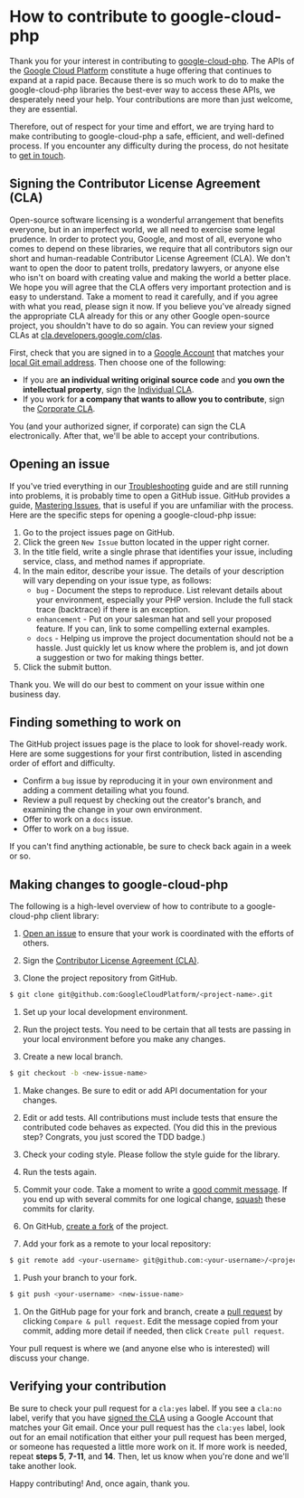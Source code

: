 # How to contribute to google-cloud-php

Thank you for your interest in contributing to [google-cloud-php](https://github.com/GoogleCloudPlatform). The APIs of the [Google Cloud Platform](https://cloud.google.com/) constitute a huge offering that continues to expand at a rapid pace. Because there is so much work to do to make the google-cloud-php libraries the best-ever way to access these APIs, we desperately need your help. Your contributions are more than just welcome, they are essential.

Therefore, out of respect for your time and effort, we are trying hard to make contributing to google-cloud-php a safe, efficient, and well-defined process. If you encounter any difficulty during the process, do not hesitate to [get in touch](/troubleshooting/readme.md).

## Signing the Contributor License Agreement (CLA)

Open-source software licensing is a wonderful arrangement that benefits everyone, but in an imperfect world, we all need to exercise some legal prudence. In order to protect you, Google, and most of all, everyone who comes to depend on these libraries, we require that all contributors sign our short and human-readable Contributor License Agreement (CLA). We don't want to open the door to patent trolls, predatory lawyers, or anyone else who isn't on board with creating value and making the world a better place. We hope you will agree that the CLA offers very important protection and is easy to understand. Take a moment to read it carefully, and if you agree with what you read, please sign it now. If you believe you've already signed the appropriate CLA already for this or any other Google open-source project, you shouldn't have to do so again. You can review your signed CLAs at [cla.developers.google.com/clas](https://cla.developers.google.com/clas).

First, check that you are signed in to a [Google Account](https://accounts.google.com) that matches your [local Git email address](https://help.github.com/articles/setting-your-email-in-git/). Then choose one of the following:

* If you are **an individual writing original source code** and **you own the intellectual property**, sign the [Individual CLA](https://developers.google.com/open-source/cla/individual).
* If you work for **a company that wants to allow you to contribute**, sign the [Corporate CLA](https://developers.google.com/open-source/cla/corporate).

You (and your authorized signer, if corporate) can sign the CLA electronically. After that, we'll be able to accept your contributions.

## Opening an issue

If you've tried everything in our [Troubleshooting](/troubleshooting/readme.md) guide and are still running into problems, it is probably time to open a GitHub issue. GitHub provides a guide, [Mastering Issues](https://guides.github.com/features/issues/), that is useful if you are unfamiliar with the process. Here are the specific steps for opening a google-cloud-php issue:

1. Go to the project issues page on GitHub.
1. Click the green `New Issue` button located in the upper right corner.
1. In the title field, write a single phrase that identifies your issue, including service, class, and method names if appropriate.
1. In the main editor, describe your issue. The details of your description will vary depending on your issue type, as follows:
    * `bug` - Document the steps to reproduce. List relevant details about your environment, especially your PHP version. Include the full stack trace (backtrace) if there is an exception.
    * `enhancement` - Put on your salesman hat and sell your proposed feature. If you can, link to some compelling external examples.
    * `docs` - Helping us improve the project documentation should not be a hassle. Just quickly let us know where the problem is, and jot down a suggestion or two for making things better.
1. Click the submit button.

Thank you. We will do our best to comment on your issue within one business day.

## Finding something to work on

The GitHub project issues page is the place to look for shovel-ready work. Here are some suggestions for your first contribution, listed in ascending order of effort and difficulty.

* Confirm a `bug` issue by reproducing it in your own environment and adding a comment detailing what you found.
* Review a pull request by checking out the creator's branch, and examining the change in your own environment.
* Offer to work on a `docs` issue.
* Offer to work on a `bug` issue.

If you can't find anything actionable, be sure to check back again in a week or so.

## Making changes to google-cloud-php

The following is a high-level overview of how to contribute to a google-cloud-php client library:

1. [Open an issue](#opening-an-issue) to ensure that your work is coordinated with the efforts of others.

1. Sign the [Contributor License Agreement (CLA)](#signing-the-contributor-license-agreement-cla).

1. Clone the project repository from GitHub.

  ```sh
  $ git clone git@github.com:GoogleCloudPlatform/<project-name>.git
  ```

1. Set up your local development environment.

1. Run the project tests. You need to be certain that all tests are passing in your local environment before you make any changes.

1. Create a new local branch.

  ```sh
  $ git checkout -b <new-issue-name>
  ```

1. Make changes. Be sure to edit or add API documentation for your changes.

1. Edit or add tests. All contributions must include tests that ensure the contributed code behaves as expected. (You did this in the previous step? Congrats, you just scored the TDD badge.)

1. Check your coding style. Please follow the style guide for the library.

1. Run the tests again.

1. Commit your code. Take a moment to write a [good commit message](http://tbaggery.com/2008/04/19/a-note-about-git-commit-messages.html). If you end up with several commits for one logical change, [squash](https://git-scm.com/book/en/v2/Git-Tools-Rewriting-History#Squashing-Commits) these commits for clarity.

1. On GitHub, [create a fork](https://guides.github.com/activities/forking/) of the project.

1. Add your fork as a remote to your local repository:

  ```sh
  $ git remote add <your-username> git@github.com:<your-username>/<project-name>.git
  ```

1. Push your branch to your fork.

  ```sh
  $ git push <your-username> <new-issue-name>
  ```

1. On the GitHub page for your fork and branch, create a [pull request](https://help.github.com/articles/using-pull-requests/) by clicking `Compare & pull request`. Edit the message copied from your commit, adding more detail if needed, then click `Create pull request`.

Your pull request is where we (and anyone else who is interested) will discuss your change.

## Verifying your contribution

Be sure to check your pull request for a `cla:yes` label. If you see a `cla:no` label, verify that you have [signed the CLA](#signing-the-contributor-license-agreement-cla) using a Google Account that matches your Git email. Once your pull request has the `cla:yes` label, look out for an email notification that either your pull request has been merged, or someone has requested a little more work on it. If more work is needed, repeat **steps 5**, **7-11**, and **14**. Then, let us know when you're done and we'll take another look.

Happy contributing! And, once again, thank you.
